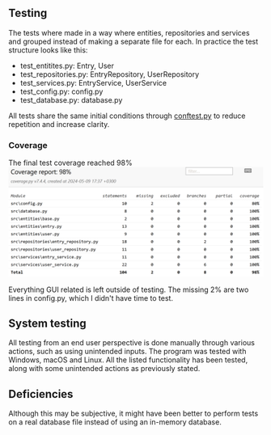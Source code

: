 ## Testing

The tests where made in a way where entities, repositories and services and grouped instead of making a separate file for each.
In practice the test structure looks like this:

- test_entitites.py: Entry, User
- test_repositories.py: EntryRepository, UserRepository
- test_services.py: EntryService, UserService
- test_config.py: config.py
- test_database.py: database.py

All tests share the same initial conditions through [conftest.py](../src/tests/conftest.py) to reduce repetition and increase clarity.

### Coverage

The final test coverage reached 98%
![](./images/coverage.png)

Everything GUI related is left outside of testing. The missing 2% are two lines in config.py, which I didn't have time to test.

## System testing

All testing from an end user perspective is done manually through various actions, such as using unintended inputs.
The program was tested with Windows, macOS and Linux. All the listed functionality has been tested, along
with some unintended actions as previously stated.

## Deficiencies

Although this may be subjective, it might have been better to perform tests on a real database file instead of using an in-memory database.